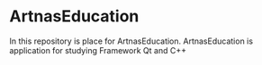 # ArtnasEducation
In this repository is place for ArtnasEducation. ArtnasEducation is application for studying Framework Qt and C++
